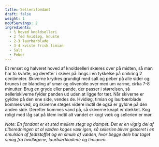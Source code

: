 ```yaml
---
title: Sellerifondant
draft: false
weight: 1
noOfServings: 2
ingredients:
  - ½ hoved knoldselleri
  - 2 fed hvidløg, knuste
  - 2-3 laurbærblade
  - 3-4 kviste frisk timian
  - Salt
  - Peber
---
```


Et renset og halveret hoved af knoldselleri skæres over på midten, så
man har to kvarte, og derefter i skiver på langs i en tykkelse på
omkring 2 centimeter. Skiverne krydres grundigt med salt og peber på
alle sider og brunes i en blanding af smør og olivenolie over medium
varme, cirka 7-8 minutter. Brug en gryde eller pande, der passer i
størrelsen, så selleriskiverne fylder panden ud uden at ligge for tæt.
Når skiverne er gyldne på den ene side, vendes de. Hvidløg, timian og
laurbærblade kommes ved, og skiverne steges videre indtil de også er
gyldne på den anden side. Derefter kommes vand på, så skiverne knapt er
dækket. Kog roligt med låg sat på klem indtil alt vandet er kogt væk og
sellerien er mør.

*Note: En fondant er et sted mellem stegt og dampet. Det er en vigtig
del af tilberedningen at al væden koges væk igen, så sellerien bliver
glaseret i en emulsion af fedtstoffet og en smule af væden, hvor begge
dele har taget smag fra hvidløgene, laurbærbladene og timianen.*

